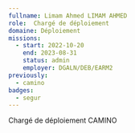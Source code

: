 ```yaml
---
fullname: Limam Ahmed LIMAM AHMED
role:  Chargé de déploiement 
domaine: Déploiement
missions:
  - start: 2022-10-20
    end: 2023-08-31
    status: admin
    employer: DGALN/DEB/EARM2
previously:
  - camino
badges:
  - segur
---
```


Chargé de déploiement CAMINO

